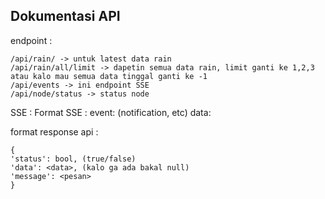 ## Dokumentasi API

endpoint :

```
/api/rain/ -> untuk latest data rain
/api/rain/all/limit -> dapetin semua data rain, limit ganti ke 1,2,3 atau kalo mau semua data tinggal ganti ke -1
/api/events -> ini endpoint SSE
/api/node/status -> status node
```

SSE :
Format SSE :
event: <nama event> (notification, etc)
data: <json data>

format response api :

```
{
'status': bool, (true/false)
'data': <data>, (kalo ga ada bakal null)
'message': <pesan>
}
```
